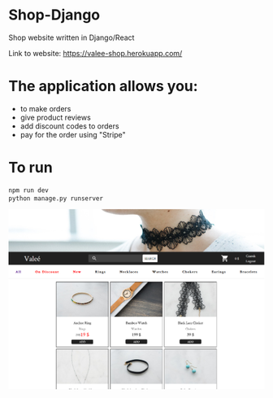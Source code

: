 # Shop-Django
Shop website written in Django/React

Link to website: https://valee-shop.herokuapp.com/

# The application allows you:
 * to make orders
 * give product reviews
 * add discount codes to orders
 * pay for the order using "Stripe"
 
 # To run
    npm run dev
    python manage.py runserver
    
![Screen](sample1.PNG)

